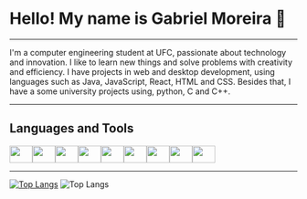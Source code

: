 # Hello! My name is Gabriel Moreira 👋
<hr>

I'm a computer engineering student at UFC, passionate about technology and innovation. I like to learn new things and solve problems with creativity and efficiency. I have projects in web and desktop development, using languages such as Java, JavaScript, React, HTML and CSS. Besides that, I have a some university projects using, python, C and C++.

<hr>

## Languages and Tools
<div style = "display: flex"> <hr>
  <img height = "30" width = "40" src="https://cdn.jsdelivr.net/gh/devicons/devicon/icons/css3/css3-original.svg" />
  <img height = "30" width = "40" src="https://cdn.jsdelivr.net/gh/devicons/devicon/icons/java/java-original.svg" />
  <img height = "30" width = "40" src="https://cdn.jsdelivr.net/gh/devicons/devicon/icons/javascript/javascript-original.svg" />
  <img height = "30" width = "40" src="https://cdn.jsdelivr.net/gh/devicons/devicon/icons/react/react-original.svg" />
  <img height = "30" width = "40" src="https://cdn.jsdelivr.net/gh/devicons/devicon/icons/html5/html5-original.svg" />
  <img height = "30" width = "40" src="https://cdn.jsdelivr.net/gh/devicons/devicon/icons/css3/css3-original.svg" />
  <img height = "30" width = "40" src="https://cdn.jsdelivr.net/gh/devicons/devicon/icons/python/python-original.svg" />
  <img height = "30" width = "40" src="https://cdn.jsdelivr.net/gh/devicons/devicon/icons/c/c-original.svg" />
  <img height = "30" width = "40" src="https://cdn.jsdelivr.net/gh/devicons/devicon/icons/cplusplus/cplusplus-original.svg" />
</div>          
<hr>

[![Top Langs](https://github-readme-stats.vercel.app/api/top-langs/?username=gabrimoreira&layout=donut)](https://github.com/gabrimoreira/github-readme-stats)
![Top Langs](https://github-readme-stats.vercel.app/api/top-langs/?username=gabrimoreira&layout=compact)
